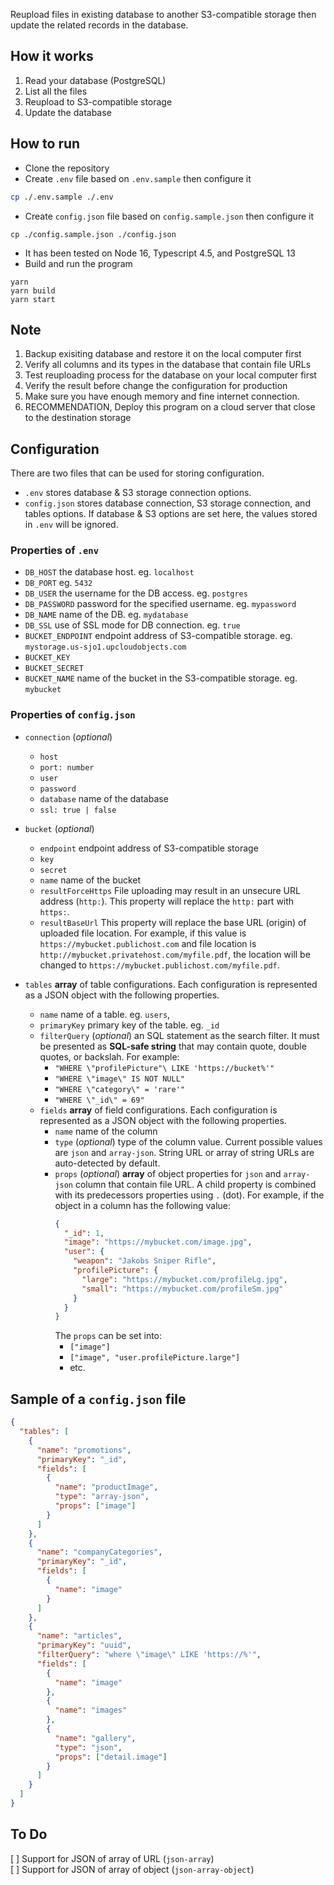 Reupload files in existing database to another S3-compatible storage then update the related records in the database.

## How it works
1. Read your database (PostgreSQL)
2. List all the files
3. Reupload to S3-compatible storage
4. Update the database

## How to run
- Clone the repository
- Create `.env` file based on `.env.sample` then configure it
```bash
cp ./.env.sample ./.env
```
-  Create `config.json` file based on `config.sample.json` then configure it
```
cp ./config.sample.json ./config.json
```
- It has been tested on Node 16, Typescript 4.5, and PostgreSQL 13
- Build and run the program
```
yarn
yarn build
yarn start
```

## Note
1. Backup exisiting database and restore it on the local computer first
1. Verify all columns and its types in the database that contain file URLs
1. Test reuploading process for the database on your local computer first
1. Verify the result before change the configuration for production
1. Make sure you have enough memory and fine internet connection.
1. RECOMMENDATION, Deploy this program on a cloud server that close to the destination storage 

## Configuration
There are two files that can be used for storing configuration. 

- `.env` stores database & S3 storage connection options. 
- `config.json` stores database connection, S3 storage connection, and tables options. If database & S3 options are set here, the values stored in `.env` will be ignored. 

### Properties of `.env`
- `DB_HOST` the database host. eg. `localhost`
- `DB_PORT` eg. `5432`
- `DB_USER` the username for the DB access. eg. `postgres`
- `DB_PASSWORD` password for the specified username. eg. `mypassword`
- `DB_NAME` name of the DB. eg. `mydatabase`
- `DB_SSL` use of SSL mode for DB connection. eg. `true`
- `BUCKET_ENDPOINT` endpoint address of S3-compatible storage. eg. `mystorage.us-sjo1.upcloudobjects.com`
- `BUCKET_KEY`
- `BUCKET_SECRET`
- `BUCKET_NAME` name of the bucket in the S3-compatible storage. eg. `mybucket`

### Properties of `config.json`
- `connection` (*optional*) 
    - `host` 
    - `port: number` 
    - `user` 
    - `password` 
    - `database` name of the database 
    - `ssl: true | false` 

- `bucket` (*optional*) 
    - `endpoint` endpoint address of S3-compatible storage 
    - `key` 
    - `secret` 
    - `name` name of the bucket 
    - `resultForceHttps` File uploading may result in an unsecure URL address (`http:`). This property will replace the `http:` part with `https:`. 
    - `resultBaseUrl` This property will replace the base URL (origin) of uploaded file location. For example, if this value is `https://mybucket.publichost.com` and file location is `http://mybucket.privatehost.com/myfile.pdf`, the location will be changed to `https://mybucket.publichost.com/myfile.pdf`.  

- `tables` **array** of table configurations. Each configuration is represented as a JSON object with the following properties. 
    - `name` name of a table. eg. `users`, 
    - `primaryKey` primary key of the table. eg. `_id` 
    - `filterQuery` (*optional*) an SQL statement as the search filter. It must be presented as **SQL-safe string** that may contain quote, double quotes, or backslah. For example: 
        - `"WHERE \"profilePicture"\ LIKE 'https://bucket%'"` 
        - `"WHERE \"image\" IS NOT NULL"` 
        - `"WHERE \"category\" = 'rare'"` 
        - `"WHERE \"_id\" = 69"` 
    - `fields` **array** of field configurations. Each configuration is represented as a JSON object with the following properties. 
        - `name` name of the column 
        - `type` (*optional*) type of the column value. Current possible values are `json` and `array-json`. String URL or array of string URLs are auto-detected by default. 
        - `props` (*optional*) **array** of object properties for `json` and `array-json` column that contain file URL. A child property is combined with its predecessors properties using `.` (dot). 
          For example, if the object in a column has the following value: 
          ```json
          {
            "_id": 1,
            "image": "https://mybucket.com/image.jpg",
            "user": {
              "weapon": "Jakobs Sniper Rifle",
              "profilePicture": {
                "large": "https://mybucket.com/profileLg.jpg",
                "small": "https://mybucket.com/profileSm.jpg"
              }
            }
          }
          ```
          The `props` can be set into:
            - `["image"]` 
            - `["image", "user.profilePicture.large"]`
            - etc.

## Sample of a `config.json` file
```json
{
  "tables": [
    {
      "name": "promotions",
      "primaryKey": "_id",
      "fields": [
        {
          "name": "productImage",
          "type": "array-json",
          "props": ["image"]
        }
      ]
    },
    {
      "name": "companyCategories",
      "primaryKey": "_id",
      "fields": [
        {
          "name": "image"
        }
      ]
    },
    {
      "name": "articles",
      "primaryKey": "uuid",
      "filterQuery": "where \"image\" LIKE 'https://%'",
      "fields": [
        {
          "name": "image"
        },
        {
          "name": "images"
        },
        {
          "name": "gallery",
          "type": "json",
          "props": ["detail.image"]
        }
      ]
    }
  ]
}
```

## To Do
[ ] Support for JSON of array of URL (`json-array`)   
[ ] Support for JSON of array of object (`json-array-object`)   

        
